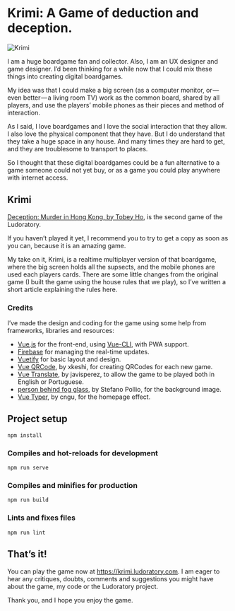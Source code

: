 # Krimi: A Game of deduction and deception.

![Krimi](https://miro.medium.com/max/2000/1*pttcKSn12VD0Tpds2EIs0w.png)

I am a huge boardgame fan and collector. Also, I am an UX designer and game designer. I’d been thinking for a while now that I could mix these things into creating digital boardgames.

My idea was that I could make a big screen (as a computer monitor, or — even better — a living room TV) work as the common board, shared by all players, and use the players’ mobile phones as their pieces and method of interaction.

As I said, I love boardgames and I love the social interaction that they allow. I also love the physical component that they have. But I do understand that they take a huge space in any house. And many times they are hard to get, and they are troublesome to transport to places.

So I thought that these digital boardgames could be a fun alternative to a game someone could not yet buy, or as a game you could play anywhere with internet access.

## Krimi
[Deception: Murder in Hong Kong, by Tobey Ho](https://www.greyfoxgames.com/games/deception-murder-in-hong-kong/), is the second game of the Ludoratory.

If you haven’t played it yet, I recommend you to try to get a copy as soon as you can, because it is an amazing game.

My take on it, Krimi, is a realtime multiplayer version of that boardgame, where the big screen holds all the supsects, and the mobile phones are used each players cards. There are some little changes from the original game (I built the game using the house rules that we play), so I’ve written a short article explaining the rules here.

### Credits
I’ve made the design and coding for the game using some help from frameworks, libraries and resources:

- [Vue.js](https://vuejs.org/) for the front-end, using [Vue-CLI](https://cli.vuejs.org/), with PWA support.
- [Firebase](http://firebase.google.com) for managing the real-time updates.
- [Vuetify](https://vuetifyjs.com/en/) for basic layout and design.
- [Vue QRCode](https://github.com/xkeshi/vue-qrcode), by xkeshi, for creating QRCodes for each new game.
- [Vue Translate](https://github.com/javisperez/vuetranslate), by javisperez, to allow the game to be played both in English or Portuguese.
- [person behind fog glass](https://unsplash.com/photos/ZC0EbdLC8G0), by Stefano Pollio, for the background image.
- [Vue Typer](https://github.com/cngu/vue-typer), by cngu, for the homepage effect.

## Project setup
```
npm install
```

### Compiles and hot-reloads for development
```
npm run serve
```

### Compiles and minifies for production
```
npm run build
```

### Lints and fixes files
```
npm run lint
```


## That’s it!
You can play the game now at https://krimi.ludoratory.com. I am eager to hear any critiques, doubts, comments and suggestions you might have about the game, my code or the Ludoratory project.

Thank you, and I hope you enjoy the game.
